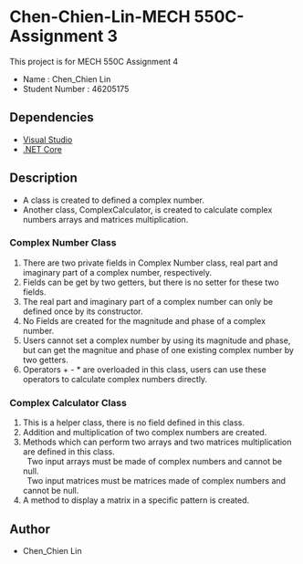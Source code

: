 # Chen-Chien-Lin-MECH 550C-Assignment 3

This project is for MECH 550C Assignment 4
* Name : Chen_Chien Lin
* Student Number : 46205175

## Dependencies
* [Visual Studio](https://visualstudio.microsoft.com/downloads)
* [.NET Core](https://docs.microsoft.com/en-us/dotnet/core/install/sdk?pivots=os-windows)

## Description
* A class is created to defined a complex number.
* Another class, ComplexCalculator, is created to calculate complex numbers arrays and matrices multiplication.

### Complex Number Class
1. There are two private fields in Complex Number class, real part and imaginary part of a complex number, respectively.
2. Fields can be get by two getters, but there is no setter for these two fields.
3. The real part and imaginary part of a complex number can only be defined once by its constructor.
4. No Fields are created for the magnitude and phase of a complex number.
5. Users cannot set a complex number by using its magnitude and phase,
   but can get the magnitue and phase of one existing complex number by two getters.
6. Operators + - * are overloaded in this class, users can use these operators to calculate complex numbers directly.
### Complex Calculator Class
1. This is a helper class, there is no field defined in this class.
2. Addition and multiplication of two complex numbers are created.
3. Methods which can perform two arrays and two matrices multiplication are defined in this class.<br/>
&ensp;Two input arrays must be made of complex numbers and cannot be null.<br/>
&ensp;Two input matrices must be matrices made of complex numbers and cannot be null.
4. A method to display a matrix in a specific pattern is created.

## Author
* Chen_Chien Lin
